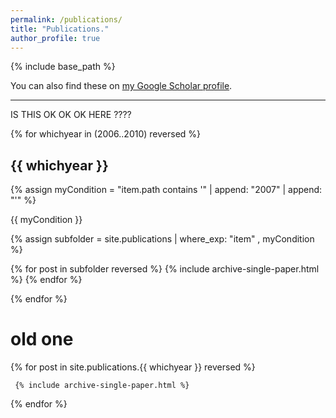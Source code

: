 ```yaml
---
permalink: /publications/
title: "Publications."
author_profile: true
---
```


{% include base_path %}

You can also find these on <a href="https://scholar.google.com/citations?user=IGApvF0AAAAJ&hl=en">my Google Scholar profile</a>.

<hr>

IS THIS OK OK OK HERE ????

{% for whichyear in (2006..2010) reversed %}

  <h2>{{ whichyear }}</h2>
  
  {% assign myCondition = "item.path contains '" | append: "2007" | append: "'" %}

  {{ myCondition }}
  
  {% assign subfolder = site.publications | where_exp: "item" , myCondition %}
  
  {% for post in subfolder reversed %}
    {% include archive-single-paper.html %}
  {% endfor %}

{% endfor %}

  


<h1> old one </h1>

{% for post in site.publications.{{ whichyear }} reversed %}
  
     {% include archive-single-paper.html %}
  
{% endfor %}

